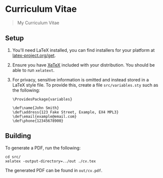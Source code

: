 # Curriculum Vitae

> My Curriculum Vitae

## Setup

1. You'll need LaTeX installed, you can find installers for your platform at [latex-project.org/get](https://www.latex-project.org/get/).

2. Ensure you have [XeTeX](http://xetex.sourceforge.net/) included with your distribution. You should be able to run `xelatext`.

3. For privacy, sensitive information is omitted and instead stored in a LaTeX style file. To provide this, create a file `src/variables.sty` such as the following:

    ```
    \ProvidesPackage{variables}

    \def\name{John Smith}
    \def\address{123 Fake Street, Example, EX4 MPL3}
    \def\email{example@email.com}
    \def\phone{12345678900}
    ```
    
## Building

To generate a PDF, run the following:

```shell
cd src/
xelatex -output-directory=../out ./cv.tex
```
The generated PDF can be found in `out/cv.pdf`.
